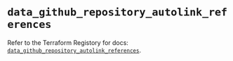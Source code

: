 # `data_github_repository_autolink_references`

Refer to the Terraform Registory for docs: [`data_github_repository_autolink_references`](https://registry.terraform.io/providers/integrations/github/5.41.0/docs/data-sources/repository_autolink_references).
